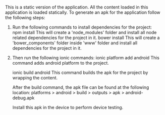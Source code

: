 This is a static version of the application. All the content loaded in this application is loaded statically.
To generate an apk for the application follow the following steps:

1. Run the following commands to install dependencies for the project:
   npm install
   This will create a 'node_modules' folder and install all node related dependencies for the project in it.
   bower install
   This will create a 'bower_components' folder inside 'www' folder and install all dependencies for the project in it.
   
2. Then run the following ionic commands:
   ionic platform add android
   This command adds android platform to the project.
   
   ionic build android
   This command builds the apk for the project by wrapping the content.
   
   After the build command, the apk file can be found at the following location:
   platforms > android > build > outputs > apk > android-debug.apk
   
   Install this apk in the device to perform device testing.
